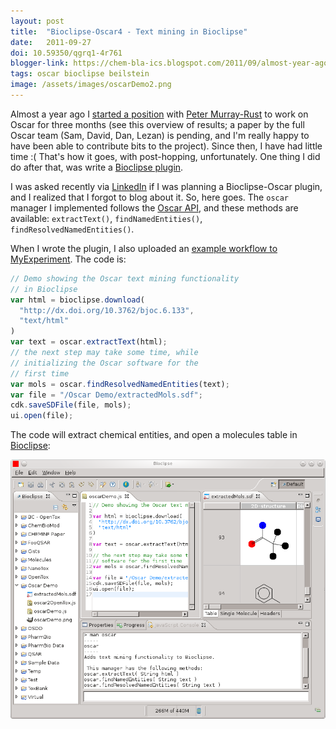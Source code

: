 ```yaml
---
layout: post
title:  "Bioclipse-Oscar4 - Text mining in Bioclipse"
date:   2011-09-27
doi: 10.59350/qgrq1-4r761
blogger-link: https://chem-bla-ics.blogspot.com/2011/09/almost-year-ago-i-started-position-with.html
tags: oscar bioclipse beilstein
image: /assets/images/oscarDemo2.png
---
```


Almost a year ago I [started a position](http://chem-bla-ics.blogspot.com/2010/10/working-on-oscar-for-three-months.html)
with [Peter Murray-Rust](http://blogs.ch.cam.ac.uk/pmr/) to work on Oscar for three months (see this overview of results;
a paper by the full Oscar team (Sam, David, Dan, Lezan) is pending, and I'm really happy to have been able to contribute
bits to the project). Since then, I have had little time :( That's how it goes, with post-hopping, unfortunately.
One thing I did do after that, was write a [Bioclipse plugin](https://github.com/bioclipse/bioclipse.oscar).

I was asked recently via [LinkedIn](http://www.linkedin.com/in/egonw) if I was planning a Bioclipse-Oscar plugin, and
I realized that I forgot to blog about it. So, here goes. The `oscar` manager I implemented follows the
[Oscar API](http://chem-bla-ics.blogspot.com/2010/10/oscar4-java-api-chemical-name.html), and these
methods are available: `extractText()`, `findNamedEntities()`,  `findResolvedNamedEntities()`.

When I wrote the plugin, I also uploaded an [example workflow to MyExperiment](http://www.myexperiment.org/workflows/2117.html).
The code is:

```javascript
// Demo showing the Oscar text mining functionality
// in Bioclipse
var html = bioclipse.download(
  "http://dx.doi.org/10.3762/bjoc.6.133",
  "text/html"
)
var text = oscar.extractText(html);
// the next step may take some time, while
// initializing the Oscar software for the
// first time
var mols = oscar.findResolvedNamedEntities(text);
var file = "/Oscar Demo/extractedMols.sdf";
cdk.saveSDFile(file, mols);
ui.open(file);
```

The code will extract chemical entities, and open a molecules table in [Bioclipse](http://www.bioclipse.net/):

![](/assets/images/oscarDemo2.png)
